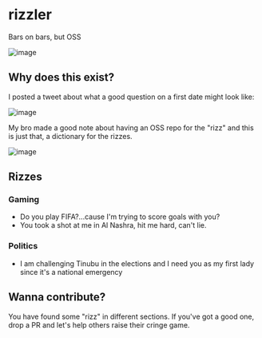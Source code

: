 # rizzler
Bars on bars, but OSS

![image](https://user-images.githubusercontent.com/14789630/224541184-208e0c15-50f5-4c3f-ad04-c9924b6a8992.png)

## Why does this exist?

I posted a tweet about what a good question on a first date might look like:

![image](https://user-images.githubusercontent.com/14789630/224541250-99cd59fd-e289-4c29-9639-e1ce1024b1c5.png)


My bro made a good note about having an OSS repo for the "rizz" and this is just that, a dictionary for the rizzes.

![image](https://user-images.githubusercontent.com/14789630/224541300-9b136b1b-d06c-4266-9f00-6dd07cfd4adb.png)


## Rizzes
### Gaming
- Do you play FIFA?...cause I'm trying to score goals with you?
- You took a shot at me in Al Nashra, hit me hard, can't lie.

### Politics
- I am challenging Tinubu in the elections and I need you as my first lady since it's a national emergency


## Wanna contribute?
You have found some "rizz" in different sections. If you've got a good one, drop a PR and let's help others raise their cringe game.
